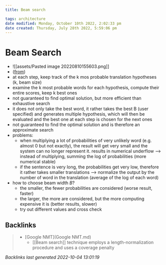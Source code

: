 ```yaml
---
title: Beam search

tags: architecture 
date modified: Monday, October 10th 2022, 2:02:33 pm
date created: Thursday, July 28th 2022, 5:59:06 pm
---
```


# Beam Search
- ![[assets/Pasted image 20220810155603.png]]
- ([from](https://publish.obsidian.md/fabian-groeger/Machine+Learning+%26+Deep+Learning/Deep+Learning/Architectures/RNN/Beam+Search))
- at each step, keep track of the k mos probable translation hypotheses (k, beam size)
- examine the k most probable words for each hypothesis, compute their entire scores, keep k best ones
- not guaranteed to find optimal solution, but more efficient than exhaustive search
- it does not only take the best word, it rather takes the best B (user specified) and generates multiple hypothesis, which will then be evaluated and the best one at each step is chosen for the next ones
- not guaranteed to find the optimal solution and is therefore an approximate search
- problems:
    - when multiplying a lot of probabilities of very unlikely word (e.g. almost 0 but not exactly), the result will get very small and the system can no longer represent it. results in numerical underflow --> instead of multiplying, summing the log of probabilities (more numerical stable)
    - if the sentence is very long, the probabilities get very low, therefore it rather takes smaller translations --> normalize the output by the number of word in the translation (average of the log of each word)
- how to choose beam width $B$?
    - the smaller, the fewer probabilities are considered (worse result, faster)
    - the larger, the more are considered, but the more computing expensive it is (better results, slower)
    - try out different values and cross check

## Backlinks
> - [Google NMT](Google NMT.md)
>   - [[Beam search]] technique employs a length-normalization procedure and uses a coverage penalty

_Backlinks last generated 2022-10-04 13:01:19_

